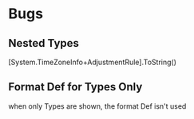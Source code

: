 # Bugs

## Nested Types
[System.TimeZoneInfo+AdjustmentRule].ToString()

## Format Def for Types Only
when only Types are shown, the format Def isn't used